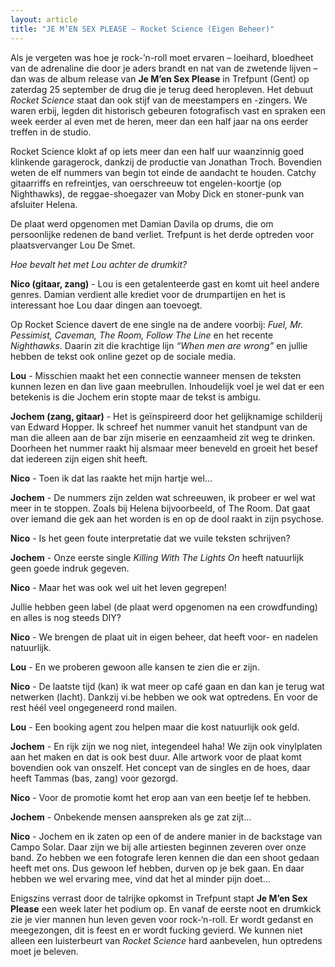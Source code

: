 ```yaml
---
layout: article
title: "JE M’EN SEX PLEASE – Rocket Science (Eigen Beheer)"
---
```


Als je vergeten was hoe je rock-’n-roll moet ervaren – loeihard, bloedheet van de adrenaline die door je aders brandt en nat van de zwetende lijven – dan was de album release van **Je M’en Sex Please** in Trefpunt (Gent) op zaterdag 25 september de drug die je terug deed heropleven. Het debuut *Rocket Science* staat dan ook stijf van de meestampers en -zingers. We waren erbij, legden dit historisch gebeuren fotografisch vast en spraken een week eerder al even met de heren, meer dan een half jaar na ons eerder treffen in de studio.


Rocket Science klokt af op iets meer dan een half uur waanzinnig goed klinkende garagerock, dankzij de productie van Jonathan Troch. Bovendien weten de elf nummers van begin tot einde de aandacht te houden. Catchy gitaarriffs en refreintjes, van oerschreeuw tot engelen-koortje (op Nighthawks), de reggae-shoegazer van Moby Dick en stoner-punk van afsluiter Helena.

De plaat werd opgenomen met Damian Davila op drums, die om persoonlijke redenen de band verliet. Trefpunt is het derde optreden voor plaatsvervanger Lou De Smet.

*Hoe bevalt het met Lou achter de drumkit?*

**Nico (gitaar, zang)** - Lou is een getalenteerde gast en komt uit heel andere genres. Damian verdient alle krediet voor de drumpartijen en het is interessant hoe Lou daar dingen aan toevoegt.

Op Rocket Science davert de ene single na de andere voorbij: *Fuel, Mr. Pessimist, Caveman, The Room, Follow The Line* en het recente *Nighthawks*. Daarin zit die krachtige lijn *“When men are wrong”* en jullie hebben de tekst ook online gezet op de sociale media.

**Lou** - Misschien maakt het een connectie wanneer mensen de teksten kunnen lezen en dan live gaan meebrullen. Inhoudelijk voel je wel dat er een betekenis is die Jochem erin stopte maar de tekst is ambigu.

**Jochem (zang, gitaar)** - Het is geïnspireerd door het gelijknamige schilderij van Edward Hopper. Ik schreef het nummer vanuit het standpunt van de man die alleen aan de bar zijn miserie en eenzaamheid zit weg te drinken. Doorheen het nummer raakt hij alsmaar meer beneveld en groeit het besef dat iedereen zijn eigen shit heeft.

**Nico** - Toen ik dat las raakte het mijn hartje wel…

**Jochem** - De nummers zijn zelden wat schreeuwen, ik probeer er wel wat meer in te stoppen. Zoals bij Helena bijvoorbeeld, of The Room. Dat gaat over iemand die gek aan het worden is en op de dool raakt in zijn psychose.

**Nico** - Is het geen foute interpretatie dat we vuile teksten schrijven?

**Jochem** - Onze eerste single *Killing With The Lights On* heeft natuurlijk geen goede indruk gegeven.

**Nico** - Maar het was ook wel uit het leven gegrepen!

Jullie hebben geen label (de plaat werd opgenomen na een crowdfunding) en alles is nog steeds DIY?

**Nico** - We brengen de plaat uit in eigen beheer, dat heeft voor- en nadelen natuurlijk.

**Lou** - En we proberen gewoon alle kansen te zien die er zijn.

**Nico** - De laatste tijd (kan) ik wat meer op café gaan en dan kan je terug wat netwerken (lacht). Dankzij vi.be hebben we ook wat optredens. En voor de rest héél veel ongegeneerd rond mailen.

**Lou** - Een booking agent zou helpen maar die kost natuurlijk ook geld.

**Jochem** - En rijk zijn we nog niet, integendeel haha! We zijn ook vinylplaten aan het maken en dat is ook best duur. Alle artwork voor de plaat komt bovendien ook van onszelf. Het concept van de singles en de hoes, daar heeft Tammas (bas, zang) voor gezorgd.

**Nico** - Voor de promotie komt het erop aan van een beetje lef te hebben.

**Jochem** - Onbekende mensen aanspreken als ge zat zijt…

**Nico** - Jochem en ik zaten op een of de andere manier in de backstage van Campo Solar. Daar zijn we bij alle artiesten beginnen zeveren over onze band. Zo hebben we een fotografe leren kennen die dan een shoot gedaan heeft met ons. Dus gewoon lef hebben, durven op je bek gaan. En daar hebben we wel ervaring mee, vind dat het al minder pijn doet…

Enigszins verrast door de talrijke opkomst in Trefpunt stapt **Je M’en Sex Please** een week later het podium op. En vanaf de eerste noot en drumkick zie je vier mannen hun leven geven voor rock-‘n-roll. Er wordt gedanst en meegezongen, dit is feest en er wordt fucking gevierd. We kunnen niet alleen een luisterbeurt van *Rocket Science* hard aanbevelen, hun optredens moet je beleven.